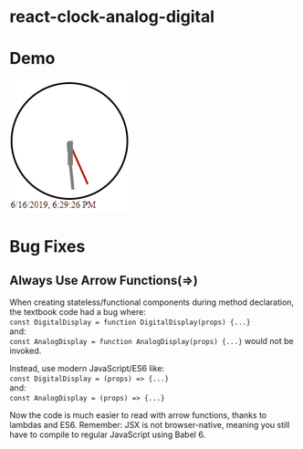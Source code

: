 # react-clock-analog-digital
# Demo
![Real-Time React Clock](demogif/clock-analog-digital.gif)

# Bug Fixes
## Always Use Arrow Functions(=>)

When creating stateless/functional components during method declaration, the textbook code had a bug where:<br />
`const DigitalDisplay = function DigitalDisplay(props) {...}`<br /> 
and:<br /> 
`const AnalogDisplay = function AnalogDisplay(props) {...}` would not be invoked. 

Instead, use modern JavaScript/ES6 like:<br /> 
`const DigitalDisplay = (props) => {...}`<br /> 
and:<br /> 
`const AnalogDisplay = (props) => {...}`
<br /> 

Now the code is much easier to read with arrow functions, thanks to lambdas and ES6. 
Remember: JSX is not browser-native, meaning you still have to compile to regular JavaScript using Babel 6.
